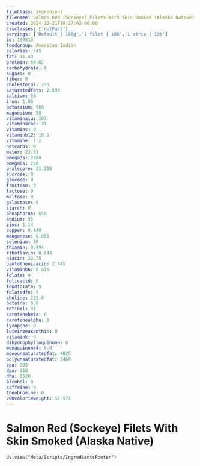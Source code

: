 ```yaml
---
fileClass: Ingredient
filename: Salmon Red (Sockeye) Filets With Skin Smoked (Alaska Native)
created: 2024-12-21T19:27:02-06:00
cssclasses: ['nutFact']
servings: ['Default | 100g','1 filet | 108','1 strip | 136']
id: 169813
foodgroup: American Indian
calories: 345
fat: 11.43
protein: 60.62
carbohydrate: 0
sugars: 0
fiber: 0
cholesterol: 155
saturatedfats: 2.593
calcium: 58
iron: 1.06
potassium: 960
magnesium: 58
vitaminaiu: 103
vitaminarae: 31
vitaminc: 0
vitaminb12: 18.1
vitamine: 1.2
netcarbs: 0
water: 23.93
omega3s: 2880
omega6s: 220
pralscore: 31.218
sucrose: 0
glucose: 0
fructose: 0
lactose: 0
maltose: 0
galactose: 0
starch: 0
phosphorus: 650
sodium: 51
zinc: 1.14
copper: 0.148
manganese: 0.051
selenium: 76
thiamin: 0.494
riboflavin: 0.543
niacin: 22.75
pantothenicacid: 2.745
vitaminb6: 0.816
folate: 9
folicacid: 0
foodfolate: 9
folatedfe: 9
choline: 223.8
betaine: 6.8
retinol: 31
carotenebeta: 0
carotenealpha: 0
lycopene: 0
luteinzeaxanthin: 0
vitamink: 0
dihydrophylloquinone: 0
menaquinone4: 0.9
monounsaturatedfat: 4025
polyunsaturatedfat: 3469
epa: 905
dpa: 310
dha: 1520
alcohol: 0
caffeine: 0
theobromine: 0
200calorieweight: 57.971
---
```


# Salmon Red (Sockeye) Filets With Skin Smoked (Alaska Native)

```dataviewjs
dv.view("Meta/Scripts/IngredientsFooter")
```
